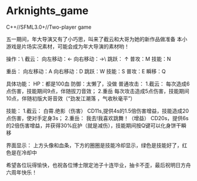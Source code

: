 # Arknights_game
C++//SFML3.0+//Two-player game

五一期间，年大导演又有了小巧思，叫来了截云和大哥为她的新作品做准备
本小游戏是片场实况素材，可能会成为年大导演的素材哟！

操作：\\
截云：
向左移动：←     向右移动：→\\
跳跃： ↑    普攻：M   技能：N


重岳：
向左移动：A      向右移动：D
跳跃：W        技能：S     普攻：E     瞬移：Q


具体功能：
HP：都是100血
防御：太懒了，没做
普通攻击：
1.截云：
每次造成6点伤害，技能期间9点，伴随拔刀音效；
2.重岳
每次攻击造成5点伤害，技能期间10点，伴随初版大哥音效（“劲发江潮落 ，气收秋毫平”）

技能：
1.截云：
白霄.绝影（伤害）
CD11s,提供4s的1.5倍伤害增益，技能造成20点伤害，使对手定身3s；
2.重岳：
我去!我喜欢跳舞！（增益）
CD20s，提供6s的2倍伤害增益，并获得30%庇护（就是减伤），技能期间按Q键可以化身饼干瞬移


界面显示：
上方头像和血条，下方的圈圈是技能冷却显示，绿色是技能好了，红色是在冷却中



希望各位玩得愉快，也祝各位博士限定池子十连毕业，抽卡不歪，最后祝明日方舟六周年快乐！
